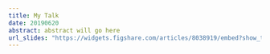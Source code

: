```yaml
---
title: My Talk
date: 20190620
abstract: abstract will go here
url_slides: "https://widgets.figshare.com/articles/8038919/embed?show_title=1"
---
```

